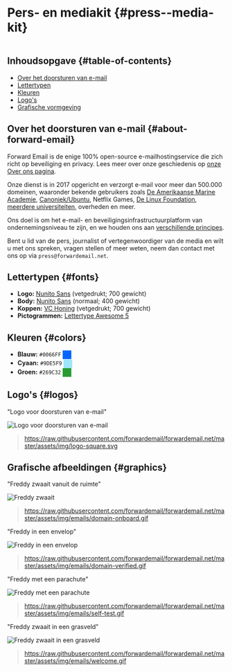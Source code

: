 # Pers- en mediakit {#press--media-kit}

<img loading="lazy" src="/img/articles/press.webp" alt="" class="rounded-lg" />

## Inhoudsopgave {#table-of-contents}

* [Over het doorsturen van e-mail](#about-forward-email)
* [Lettertypen](#fonts)
* [Kleuren](#colors)
* [Logo's](#logos)
* [Grafische vormgeving](#graphics)

## Over het doorsturen van e-mail {#about-forward-email}

Forward Email is de enige 100% open-source e-mailhostingservice die zich richt op beveiliging en privacy. Lees meer over onze geschiedenis op [onze Over ons pagina](/about).

Onze dienst is in 2017 opgericht en verzorgt e-mail voor meer dan 500.000 domeinen, waaronder bekende gebruikers zoals [De Amerikaanse Marine Academie](/blog/docs/federal-government-email-service-section-889-compliant), [Canoniek/Ubuntu](/blog/docs/canonical-ubuntu-email-enterprise-case-study), Netflix Games, [De Linux Foundation](/blog/docs/linux-foundation-email-enterprise-case-study), [meerdere universiteiten](/blog/docs/alumni-email-forwarding-university-case-study), overheden en meer.

Ons doel is om het e-mail- en beveiligingsinfrastructuurplatform van ondernemingsniveau te zijn, en we houden ons aan [verschillende principes](https://forwardemail.net/blog/docs/best-quantum-safe-encrypted-email-service#principles).

Bent u lid van de pers, journalist of vertegenwoordiger van de media en wilt u met ons spreken, vragen stellen of meer weten, neem dan contact met ons op via `press@forwardemail.net`.

## Lettertypen {#fonts}

* **Logo:** [Nunito Sans](https://fonts.google.com/specimen/Nunito+Sans) (vetgedrukt; 700 gewicht)
* **Body:** [Nunito Sans](https://fonts.google.com/specimen/Nunito+Sans) (normaal; 400 gewicht)
* **Koppen:** [VC Honing](https://verycoolstudio.com/typefaces/honey) (vetgedrukt; 700 gewicht)
* **Pictogrammen:** [Lettertype Awesome 5](https://fontawesome.com/)

## Kleuren {#colors}

* **Blauw:** `#0066FF` <span style="vertical-align:middle;display:inline-block;padding:10px;background:#0066FF;"></span>
* **Cyaan:** `#9DE5F9` <span style="vertical-align:middle;display:inline-block;padding:10px;background:#9DE5F9;"></span>
* **Groen:** `#269C32` <span style="vertical-align:middle;display:inline-block;padding:10px;background:#269C32;"></span>

## Logo's {#logos}

"Logo voor doorsturen van e-mail"

![Logo voor doorsturen van e-mail](https://raw.githubusercontent.com/forwardemail/forwardemail.net/master/assets/img/logo-square.svg)

> <https://raw.githubusercontent.com/forwardemail/forwardemail.net/master/assets/img/logo-square.svg>

## Grafische afbeeldingen {#graphics}

"Freddy zwaait vanuit de ruimte"

![Freddy zwaait](https://raw.githubusercontent.com/forwardemail/forwardemail.net/master/assets/img/emails/domain-onboard.gif)

> <https://raw.githubusercontent.com/forwardemail/forwardemail.net/master/assets/img/emails/domain-onboard.gif>

"Freddy in een envelop"

![Freddy in een envelop](https://raw.githubusercontent.com/forwardemail/forwardemail.net/master/assets/img/emails/domain-verified.gif)

> <https://raw.githubusercontent.com/forwardemail/forwardemail.net/master/assets/img/emails/domain-verified.gif>

"Freddy met een parachute"

![Freddy met een parachute](https://raw.githubusercontent.com/forwardemail/forwardemail.net/master/assets/img/emails/self-test.gif)

> <https://raw.githubusercontent.com/forwardemail/forwardemail.net/master/assets/img/emails/self-test.gif>

"Freddy zwaait in een grasveld"

![Freddy zwaait in een grasveld](https://raw.githubusercontent.com/forwardemail/forwardemail.net/master/assets/img/emails/welcome.gif)

> <https://raw.githubusercontent.com/forwardemail/forwardemail.net/master/assets/img/emails/welcome.gif>